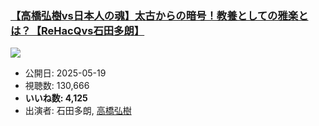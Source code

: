 ### [【高橋弘樹vs日本人の魂】太古からの暗号！教養としての雅楽とは？【ReHacQvs石田多朗】](https://www.youtube.com/watch?v=kAmyefXvArY)
[![](https://img.youtube.com/vi/kAmyefXvArY/sddefault.jpg)](https://www.youtube.com/watch?v=kAmyefXvArY)
-   公開日: 2025-05-19
-   視聴数: 130,666
-   **いいね数: 4,125**
-   出演者: 石田多朗, [高橋弘樹](/rehacq_fan/people/高橋弘樹 "wikilink")
